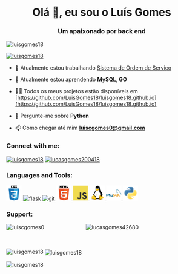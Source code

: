 <h1 align="center">Olá 👋, eu sou o Luís Gomes</h1>
<h3 align="center">Um apaixonado por back end</h3>

<p align="left"> <img src="https://komarev.com/ghpvc/?username=luisgomes18&label=Profile%20views&color=0e75b6&style=flat" alt="luisgomes18" /> </p>

<p align="left"> <a href="https://github.com/ryo-ma/github-profile-trophy"><img src="https://github-profile-trophy.vercel.app/?username=luisgomes18" alt="luisgomes18" /></a> </p>

- 🔭 Atualmente estou trabalhando [Sistema de Ordem de Servico](https://github.com/LuisGomes18/Sistema-de-Ordem-de-Servico)

- 🌱 Atualmente estou aprendendo **MySQL, GO**

- 👨‍💻 Todos os meus projetos estão disponíveis em [https://github.com/LuisGomes18/luisgomes18.github.io](https://github.com/LuisGomes18/luisgomes18.github.io)

- 💬 Pergunte-me sobre **Python**

- 📫 Como chegar até mim **luiscgomes0@gmail.com**

<h3 align="left">Connect with me:</h3>
<p align="left">
<a href="https://codepen.io/luisgomes18" target="blank"><img align="center" src="https://raw.githubusercontent.com/rahuldkjain/github-profile-readme-generator/master/src/images/icons/Social/codepen.svg" alt="luisgomes18" height="30" width="40" /></a>
<a href="https://instagram.com/lucasgomes200418" target="blank"><img align="center" src="https://raw.githubusercontent.com/rahuldkjain/github-profile-readme-generator/master/src/images/icons/Social/instagram.svg" alt="lucasgomes200418" height="30" width="40" /></a>
</p>

<h3 align="left">Languages and Tools:</h3>
<p align="left"> <a href="https://www.w3schools.com/css/" target="_blank" rel="noreferrer"> <img src="https://raw.githubusercontent.com/devicons/devicon/master/icons/css3/css3-original-wordmark.svg" alt="css3" width="40" height="40"/> </a> <a href="https://flask.palletsprojects.com/" target="_blank" rel="noreferrer"> <img src="https://www.vectorlogo.zone/logos/pocoo_flask/pocoo_flask-icon.svg" alt="flask" width="40" height="40"/> </a> <a href="https://git-scm.com/" target="_blank" rel="noreferrer"> <img src="https://www.vectorlogo.zone/logos/git-scm/git-scm-icon.svg" alt="git" width="40" height="40"/> </a> <a href="https://www.w3.org/html/" target="_blank" rel="noreferrer"> <img src="https://raw.githubusercontent.com/devicons/devicon/master/icons/html5/html5-original-wordmark.svg" alt="html5" width="40" height="40"/> </a> <a href="https://developer.mozilla.org/en-US/docs/Web/JavaScript" target="_blank" rel="noreferrer"> <img src="https://raw.githubusercontent.com/devicons/devicon/master/icons/javascript/javascript-original.svg" alt="javascript" width="40" height="40"/> </a> <a href="https://www.linux.org/" target="_blank" rel="noreferrer"> <img src="https://raw.githubusercontent.com/devicons/devicon/master/icons/linux/linux-original.svg" alt="linux" width="40" height="40"/> </a> <a href="https://www.mysql.com/" target="_blank" rel="noreferrer"> <img src="https://raw.githubusercontent.com/devicons/devicon/master/icons/mysql/mysql-original-wordmark.svg" alt="mysql" width="40" height="40"/> </a> <a href="https://www.python.org" target="_blank" rel="noreferrer"> <img src="https://raw.githubusercontent.com/devicons/devicon/master/icons/python/python-original.svg" alt="python" width="40" height="40"/> </a> </p>

<h3 align="left">Support:</h3>
<p><a href="https://www.buymeacoffee.com/luiscgomes0"> <img align="left" src="https://cdn.buymeacoffee.com/buttons/v2/default-yellow.png" height="50" width="210" alt="luiscgomes0" /></a><a href="https://ko-fi.com/lucasgomes42680"> <img align="left" src="https://cdn.ko-fi.com/cdn/kofi3.png?v=3" height="50" width="210" alt="lucasgomes42680" /></a></p><br><br>
<br>
<p><img align="left" src="https://github-readme-stats.vercel.app/api/top-langs?username=luisgomes18&show_icons=true&locale=en&layout=compact" alt="luisgomes18" /></p>

<p>&nbsp;<img align="center" src="https://github-readme-stats.vercel.app/api?username=luisgomes18&show_icons=true&locale=en" alt="luisgomes18" /></p>

<p><img align="center" src="https://github-readme-streak-stats.herokuapp.com/?user=luisgomes18&" alt="luisgomes18" /></p>
